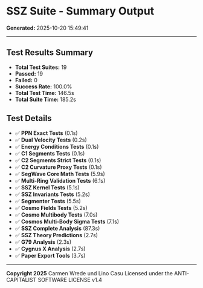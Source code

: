 # SSZ Suite - Summary Output

**Generated:** 2025-10-20 15:49:41

---

## Test Results Summary

- **Total Test Suites:** 19
- **Passed:** 19
- **Failed:** 0
- **Success Rate:** 100.0%
- **Total Test Time:** 146.5s
- **Total Suite Time:** 185.2s

## Test Details

- ✅ **PPN Exact Tests** (0.1s)
- ✅ **Dual Velocity Tests** (0.2s)
- ✅ **Energy Conditions Tests** (0.1s)
- ✅ **C1 Segments Tests** (0.1s)
- ✅ **C2 Segments Strict Tests** (0.1s)
- ✅ **C2 Curvature Proxy Tests** (0.1s)
- ✅ **SegWave Core Math Tests** (5.9s)
- ✅ **Multi-Ring Validation Tests** (6.1s)
- ✅ **SSZ Kernel Tests** (5.1s)
- ✅ **SSZ Invariants Tests** (5.2s)
- ✅ **Segmenter Tests** (5.5s)
- ✅ **Cosmo Fields Tests** (5.2s)
- ✅ **Cosmo Multibody Tests** (7.0s)
- ✅ **Cosmos Multi-Body Sigma Tests** (7.1s)
- ✅ **SSZ Complete Analysis** (87.3s)
- ✅ **SSZ Theory Predictions** (2.7s)
- ✅ **G79 Analysis** (2.3s)
- ✅ **Cygnus X Analysis** (2.7s)
- ✅ **Paper Export Tools** (3.7s)

---

**Copyright 2025**
Carmen Wrede und Lino Casu
Licensed under the ANTI-CAPITALIST SOFTWARE LICENSE v1.4
